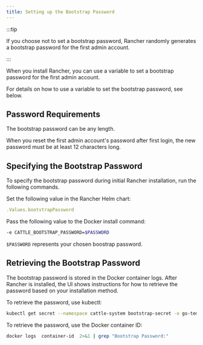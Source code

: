 ```yaml
---
title: Setting up the Bootstrap Password
---
```


<head>
  <link rel="canonical" href="https://ranchermanager.docs.rancher.com/getting-started/installation-and-upgrade/resources/bootstrap-password"/>
</head>

:::tip

If you choose not to set a bootstrap password, Rancher randomly generates a bootstrap password for the first admin account.

:::

When you install Rancher, you can use a variable to set a bootstrap password for the first admin account.

For details on how to use a variable to set the bootstrap password, see below.

## Password Requirements

The bootstrap password can be any length.

When you reset the first admin account's password after first login, the new password must be at least 12 characters long.

## Specifying the Bootstrap Password 

To specify the bootstrap password during initial Rancher installation, run the following commands.

<Tabs>
<TabItem value="Helm">
Set the following value in the Rancher Helm chart:

```yaml
.Values.bootstrapPassword
```

</TabItem>
<TabItem value="Docker">
Pass the following value to the Docker install command:

```bash
-e CATTLE_BOOTSTRAP_PASSWORD=$PASSWORD
```

`$PASSWORD` represents your chosen boostrap password.

</TabItem>
</Tabs>

## Retrieving the Bootstrap Password

The bootstrap password is stored in the Docker container logs. After Rancher is installed, the UI shows instructions for how to retrieve the password based on your installation method. 

<Tabs>
<TabItem value="Helm">
To retrieve the password, use kubectl:

```bash
kubectl get secret --namespace cattle-system bootstrap-secret -o go-template='{{ .data.bootstrapPassword|base64decode}}{{ "\n" }}'
```

</TabItem>
<TabItem value="Docker">
To retrieve the password, use the Docker container ID:

```bash
docker logs  container-id  2>&1 | grep "Bootstrap Password:"
```

</TabItem>
</Tabs>